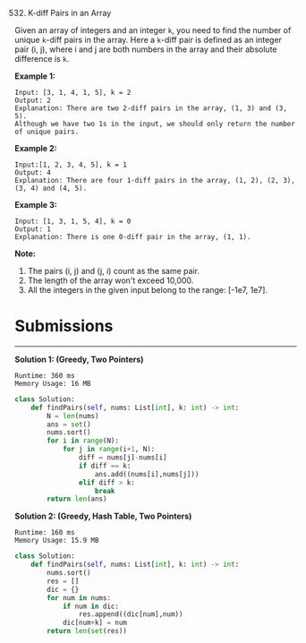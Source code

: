 532. K-diff Pairs in an Array

Given an array of integers and an integer `k`, you need to find the number of unique `k`-diff pairs in the array. Here a `k`-diff pair is defined as an integer pair (i, j), where i and j are both numbers in the array and their absolute difference is `k`.

**Example 1:**
```
Input: [3, 1, 4, 1, 5], k = 2
Output: 2
Explanation: There are two 2-diff pairs in the array, (1, 3) and (3, 5).
Although we have two 1s in the input, we should only return the number of unique pairs.
```

**Example 2:**
```
Input:[1, 2, 3, 4, 5], k = 1
Output: 4
Explanation: There are four 1-diff pairs in the array, (1, 2), (2, 3), (3, 4) and (4, 5).
```

**Example 3:**
```
Input: [1, 3, 1, 5, 4], k = 0
Output: 1
Explanation: There is one 0-diff pair in the array, (1, 1).
```

**Note:**
1. The pairs (i, j) and (j, i) count as the same pair.
1. The length of the array won't exceed 10,000.
1. All the integers in the given input belong to the range: [-1e7, 1e7].

# Submissions
---
**Solution 1: (Greedy, Two Pointers)**
```
Runtime: 360 ms
Memory Usage: 16 MB
```
```python
class Solution:
    def findPairs(self, nums: List[int], k: int) -> int:
        N = len(nums)
        ans = set()
        nums.sort()
        for i in range(N):
            for j in range(i+1, N):
                diff = nums[j]-nums[i]
                if diff == k:
                    ans.add((nums[i],nums[j]))
                elif diff > k:
                    break
        return len(ans)
```

**Solution 2: (Greedy, Hash Table, Two Pointers)**
```
Runtime: 160 ms
Memory Usage: 15.9 MB
```
```python
class Solution:
    def findPairs(self, nums: List[int], k: int) -> int:
        nums.sort()
        res = []
        dic = {}
        for num in nums:
            if num in dic:
                res.append((dic[num],num))          
            dic[num+k] = num
        return len(set(res))
```